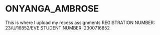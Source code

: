# ONYANGA_AMBROSE

This is where I upload my recess assignments
REGISTRATION NUMBER: 23/U/16852/EVE
STUDENT NUMBER: 2300716852
